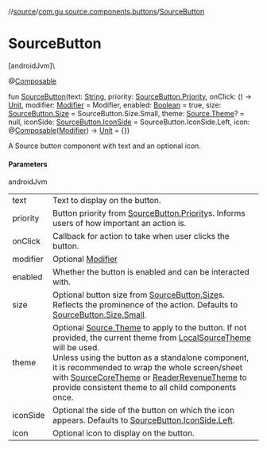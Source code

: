 //[source](../../index.md)/[com.gu.source.components.buttons](index.md)/[SourceButton](-source-button.md)

# SourceButton

[androidJvm]\

@[Composable](https://developer.android.com/reference/kotlin/androidx/compose/runtime/Composable.html)

fun [SourceButton](-source-button.md)(text: [String](https://kotlinlang.org/api/latest/jvm/stdlib/kotlin/-string/index.html), priority: [SourceButton.Priority](-source-button/-priority/index.md), onClick: () -&gt; [Unit](https://kotlinlang.org/api/latest/jvm/stdlib/kotlin/-unit/index.html), modifier: [Modifier](https://developer.android.com/reference/kotlin/androidx/compose/ui/Modifier.html) = Modifier, enabled: [Boolean](https://kotlinlang.org/api/latest/jvm/stdlib/kotlin/-boolean/index.html) = true, size: [SourceButton.Size](-source-button/-size/index.md) = SourceButton.Size.Small, theme: [Source.Theme](../com.gu.source/-source/-theme/index.md)? = null, iconSide: [SourceButton.IconSide](-source-button/-icon-side/index.md) = SourceButton.IconSide.Left, icon: @[Composable](https://developer.android.com/reference/kotlin/androidx/compose/runtime/Composable.html)([Modifier](https://developer.android.com/reference/kotlin/androidx/compose/ui/Modifier.html)) -&gt; [Unit](https://kotlinlang.org/api/latest/jvm/stdlib/kotlin/-unit/index.html) = {})

A Source button component with text and an optional icon.

#### Parameters

androidJvm

| | |
|---|---|
| text | Text to display on the button. |
| priority | Button priority from [SourceButton.Priority](-source-button/-priority/index.md)s. Informs users of how important an action is. |
| onClick | Callback for action to take when user clicks the button. |
| modifier | Optional [Modifier](https://developer.android.com/reference/kotlin/androidx/compose/ui/Modifier.html) |
| enabled | Whether the button is enabled and can be interacted with. |
| size | Optional button size from [SourceButton.Size](-source-button/-size/index.md)s. Reflects the prominence of the action. Defaults to [SourceButton.Size.Small](-source-button/-size/-small/index.md). |
| theme | Optional [Source.Theme](../com.gu.source/-source/-theme/index.md) to apply to the button. If not provided, the current theme from [LocalSourceTheme](../com.gu.source.theme/-local-source-theme.md) will be used.<br>Unless using the button as a standalone component, it is recommended to wrap the whole screen/sheet with [SourceCoreTheme](../com.gu.source.theme/-source-core-theme.md) or [ReaderRevenueTheme](../com.gu.source.theme/-reader-revenue-theme.md) to provide consistent theme to all child components once. |
| iconSide | Optional the side of the button on which the icon appears. Defaults to [SourceButton.IconSide.Left](-source-button/-icon-side/-left/index.md). |
| icon | Optional icon to display on the button. |
